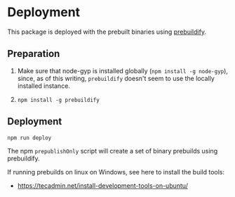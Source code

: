 # Deployment

This package is deployed with the prebuilt binaries using [prebuildify](https://github.com/prebuild/prebuildify).

## Preparation

 1. Make sure that node-gyp is installed globally (`npm install -g node-gyp`), since, as of this writing, `prebuildify` doesn't seem to use the locally installed instance.

 2. `npm install -g prebuildify`

## Deployment

`npm run deploy`

The npm `prepublishOnly` script will create a set of binary prebuilds using prebuildify.

If running prebuilds on linux on Windows, see here to install the build tools:

  - https://tecadmin.net/install-development-tools-on-ubuntu/

